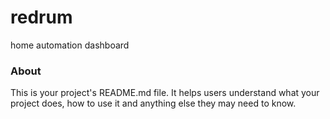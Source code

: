 redrum
======

home automation dashboard

### About

This is your project's README.md file. It helps users understand what your
project does, how to use it and anything else they may need to know.